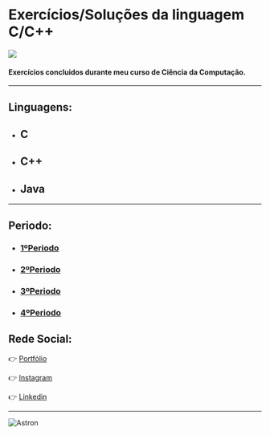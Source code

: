 # Exercícios/Soluções da linguagem C/C++
![](https://imgur.com/38RyDmc.png)

#### Exercícios concluidos durante meu curso de Ciência da Computação.
***
##  Linguagens:
  - ## C
  - ## C++
  - ## Java
***

## Periodo:
  - ### [1ºPeriodo](https://github.com/IagoAntunes/Materiais--Ciencia-da-Computacao/tree/master/Ci%C3%AAncia%20da%20Computa%C3%A7%C3%A3o%201%C2%BAPeriodo)
  - ### [2ºPeriodo](https://github.com/IagoAntunes/Materiais--Ciencia-da-Computacao/tree/master/Ci%C3%AAncia%20da%20Computa%C3%A7%C3%A3o%202%C2%BAPeriodo)
  - ### [3ºPeriodo](https://github.com/IagoAntunes/Materiais--Ciencia-da-Computacao/tree/master/Ci%C3%AAncia%20da%20Computa%C3%A7%C3%A3o%203%C2%BAPeriodo)
  - ### [4ºPeriodo](https://github.com/IagoAntunes/Materiais--Ciencia-da-Computacao/tree/master/Ci%C3%AAncia%20da%20Computa%C3%A7%C3%A3o%204%C2%BAPeriodo)


## Rede Social:

:point_right: [Portfólio](https://iagoantunes.github.io/)

:point_right: [Instagram](https://www.instagram.com/iago_ferreira010/?hl=pt-br)

:point_right: [Linkedin](https://www.linkedin.com/in/iago-antunes-5277131a5/)

***

![Astron](https://user-images.githubusercontent.com/63758301/85813381-6b556980-b739-11ea-91b5-740c1f91a5c4.jpg)

